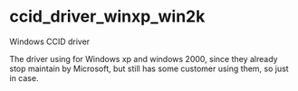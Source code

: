 # ccid_driver_winxp_win2k
Windows CCID driver 

The driver using for Windows xp and windows 2000, since they already stop maintain by Microsoft, but still has some customer using them, so just in case. 
